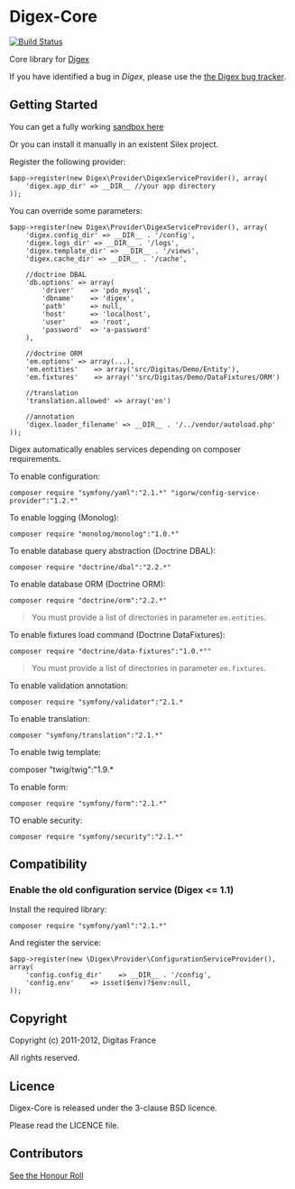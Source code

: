 Digex-Core
==========

[![Build Status](https://secure.travis-ci.org/digitas/digex-core.png)](http://travis-ci.org/digitas/digex-core)

Core library for [Digex](https://github.com/digitas/digex)

If you have identified a bug in *Digex*, please use the [the Digex bug tracker](https://github.com/digitas/digex/issues).

Getting Started
---------------

You can get a fully working [sandbox here](https://github.com/digitas/digex)

Or you can install it manually in an existent Silex project.

Register the following provider:

    $app->register(new Digex\Provider\DigexServiceProvider(), array(
        'digex.app_dir' => __DIR__ //your app directory
    ));

You can override some parameters:

    $app->register(new Digex\Provider\DigexServiceProvider(), array(
        'digex.config_dir' => __DIR__ . '/config',
        'digex.logs_dir' => __DIR__ . '/logs',
        'digex.template_dir' => __DIR__ . '/views',
        'digex.cache_dir' => __DIR__ . '/cache',

        //doctrine DBAL
        'db.options' => array(
            'driver'    => 'pdo_mysql',
            'dbname'    => 'digex',
            'path'      => null,
            'host'      => 'localhost',
            'user'      => 'root',
            'password'  => 'a-password'
        ),

        //doctrine ORM
        'em.options' => array(...),
        'em.entities'    => array('src/Digitas/Demo/Entity'),
        'em.fixtures'    => array(''src/Digitas/Demo/DataFixtures/ORM')

        //translation
        'translation.allowed' => array('en')

        //annotation
        'digex.loader_filename' => __DIR__ . '/../vendor/autoload.php'
    ));

Digex automatically enables services depending on composer requirements.

To enable configuration:

    composer require "symfony/yaml":"2.1.*" "igorw/config-service-provider":"1.2.*"

To enable logging (Monolog):

    composer require "monolog/monolog":"1.0.*"

To enable database query abstraction (Doctrine DBAL):

    composer require "doctrine/dbal":"2.2.*"

To enable database ORM (Doctrine ORM):

    composer require "doctrine/orm":"2.2.*"

> You must provide a list of directories in parameter `em.entities`.

To enable fixtures load command (Doctrine DataFixtures):

    composer require "doctrine/data-fixtures":"1.0.*""

> You must provide a list of directories in parameter `em.fixtures`.

To enable validation annotation:

    composer require "symfony/validator":"2.1.*

To enable translation:

    composer "symfony/translation":"2.1.*"

To enable twig template:

   composer "twig/twig":"1.9.*

To enable form:

    composer require "symfony/form":"2.1.*"

TO enable security:

    composer require "symfony/security":"2.1.*"

Compatibility
-------------

### Enable the old configuration service (Digex <= 1.1)

Install the required library:

    composer require "symfony/yaml":"2.1.*"

And register the service:

    $app->register(new \Digex\Provider\ConfigurationServiceProvider(), array(
        'config.config_dir'    => __DIR__ . '/config',
        'config.env'    => isset($env)?$env:null,
    ));

Copyright
---------

Copyright (c) 2011-2012, Digitas France

All rights reserved.

Licence
-------

Digex-Core is released under the 3-clause BSD licence.

Please read the LICENCE file.

Contributors
------------

[See the Honour Roll](https://github.com/digitas/digex-core/graphs/contributors)
